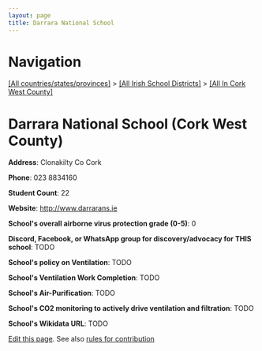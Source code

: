 ```yaml
---
layout: page
title: Darrara National School
---
```

# Navigation

[[All countries/states/provinces]](../../..) > [[All Irish School Districts]](../..) > [[All In Cork West County]](..)

# Darrara National School (Cork West County)

**Address**: Clonakilty Co Cork

**Phone**: 023 8834160

**Student Count**: 22

**Website**: <http://www.darrarans.ie>

**School's overall airborne virus protection grade (0-5)**: 0

**Discord, Facebook, or WhatsApp group for discovery/advocacy for THIS school**: TODO

**School's policy on Ventilation**: TODO

**School's Ventilation Work Completion**: TODO

**School's Air-Purification**: TODO

**School's CO2 monitoring to actively drive ventilation and filtration**: TODO

**School's Wikidata URL**: TODO


[Edit this page](https://github.com/ventilate-schools/Ireland/edit/main/./Cork_West_County/Darrara_National_School.md). See also [rules for contribution](../../../contribution-rules/)